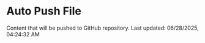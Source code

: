 # Auto Push File

Content that will be pushed to GitHub repository.
Last updated: 06/28/2025, 04:24:32 AM